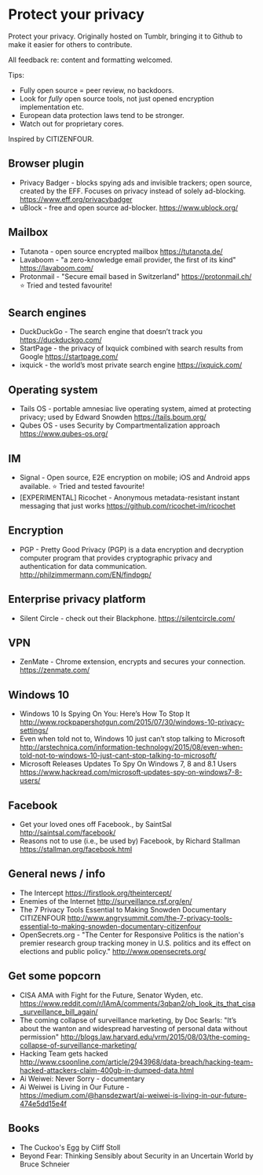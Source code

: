 # Protect your privacy
Protect your privacy. Originally hosted on Tumblr, bringing it to Github to make it easier for others to contribute.

All feedback re: content and formatting welcomed. 

Tips:

* Fully open source = peer review, no backdoors. 
* Look for _fully_ open source tools, not just opened encryption implementation etc. 
* European data protection laws tend to be stronger. 
* Watch out for proprietary cores. 

Inspired by CITIZENFOUR.

## Browser plugin

* Privacy Badger - blocks spying ads and invisible trackers; open source, created by the EFF. Focuses on privacy instead of solely ad-blocking.  https://www.eff.org/privacybadger
* uBlock - free and open source ad-blocker. https://www.ublock.org/

## Mailbox
* Tutanota - open source encrypted mailbox https://tutanota.de/
* Lavaboom - "a zero-knowledge email provider, the first of its kind" https://lavaboom.com/
* Protonmail - "Secure email based in Switzerland" https://protonmail.ch/ :star: Tried and tested favourite!

## Search engines
* DuckDuckGo - The search engine that doesn’t track you https://duckduckgo.com/
* StartPage - the privacy of Ixquick combined with search results from Google https://startpage.com/
* ixquick - the world’s most private search engine https://ixquick.com/

## Operating system
* Tails OS - portable amnesiac live operating system, aimed at protecting privacy; used by Edward Snowden https://tails.boum.org/
* Qubes OS - uses Security by Compartmentalization approach https://www.qubes-os.org/ 

## IM
* Signal - Open source, E2E encryption on mobile; iOS and Android apps available. :star: Tried and tested favourite! 
* [EXPERIMENTAL] Ricochet - Anonymous metadata-resistant instant messaging that just works https://github.com/ricochet-im/ricochet

## Encryption
* PGP - Pretty Good Privacy (PGP) is a data encryption and decryption computer program that provides cryptographic privacy and authentication for data communication. http://philzimmermann.com/EN/findpgp/

## Enterprise privacy platform
* Silent Circle - check out their Blackphone. https://silentcircle.com/

## VPN
* ZenMate - Chrome extension, encrypts and secures your connection. https://zenmate.com/

## Windows 10
* Windows 10 Is Spying On You: Here’s How To Stop It http://www.rockpapershotgun.com/2015/07/30/windows-10-privacy-settings/
* Even when told not to, Windows 10 just can’t stop talking to Microsoft http://arstechnica.com/information-technology/2015/08/even-when-told-not-to-windows-10-just-cant-stop-talking-to-microsoft/
* Microsoft Releases Updates To Spy On Windows 7, 8 and 8.1 Users https://www.hackread.com/microsoft-updates-spy-on-windows7-8-users/

## Facebook
* Get your loved ones off Facebook., by SaintSal http://saintsal.com/facebook/
* Reasons not to use (i.e., be used by) Facebook, by Richard Stallman https://stallman.org/facebook.html

## General news / info
* The Intercept https://firstlook.org/theintercept/
* Enemies of the Internet http://surveillance.rsf.org/en/
* The 7 Privacy Tools Essential to Making Snowden Documentary CITIZENFOUR http://www.angrysummit.com/the-7-privacy-tools-essential-to-making-snowden-documentary-citizenfour
* OpenSecrets.org - "The Center for Responsive Politics is the nation's premier research group tracking money in U.S. politics and its effect on elections and public policy." http://www.opensecrets.org/

## Get some popcorn
* CISA AMA with Fight for the Future, Senator Wyden, etc. https://www.reddit.com/r/IAmA/comments/3qban2/oh_look_its_that_cisa_surveillance_bill_again/
* The coming collapse of surveillance marketing, by Doc Searls: "It’s about the wanton and widespread harvesting of personal data without permission" http://blogs.law.harvard.edu/vrm/2015/08/03/the-coming-collapse-of-surveillance-marketing/
* Hacking Team gets hacked http://www.csoonline.com/article/2943968/data-breach/hacking-team-hacked-attackers-claim-400gb-in-dumped-data.html
* Ai Weiwei: Never Sorry - documentary
* Ai Weiwei is Living in Our Future - https://medium.com/@hansdezwart/ai-weiwei-is-living-in-our-future-474e5dd15e4f

## Books
* The Cuckoo's Egg by Cliff Stoll
* Beyond Fear: Thinking Sensibly about Security in an Uncertain World by Bruce Schneier
